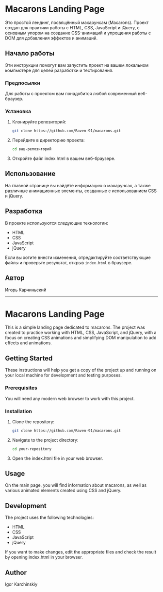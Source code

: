 # Macarons Landing Page

Это простой лендинг, посвящённый макарунсам (Macarons). Проект создан для практики работы с HTML, CSS, JavaScript и
jQuery, с основным упором на создание CSS-анимаций и упрощения работы с DOM для добавления эффектов и анимаций.

## Начало работы

Эти инструкции помогут вам запустить проект на вашем локальном компьютере для целей разработки и тестирования.

### Предпосылки

Для работы с проектом вам понадобится любой современный веб-браузер.

### Установка

1. Клонируйте репозиторий:

   ```bash
   git clone https://github.com/Raven-91/macarons.git

2. Перейдите в директорию проекта:

   ```bash
   cd ваш-репозиторий

3. Откройте файл index.html в вашем веб-браузере.

## Использование

На главной странице вы найдёте информацию о макарунсах, а также различные анимационные элементы, созданные с использованием CSS и jQuery.

## Разработка

В проекте используются следующие технологии:

- HTML
- CSS
- JavaScript
- jQuery

Если вы хотите внести изменения, отредактируйте соответствующие файлы и проверьте результат, открыв `index.html` в браузере.

## Автор

Игорь Карчиньский

********************************************************************************************************************

# Macarons Landing Page

This is a simple landing page dedicated to macarons. The project was created to practice working with HTML, CSS, JavaScript, and jQuery, with a focus on creating CSS animations and simplifying DOM manipulation to add effects and animations.

## Getting Started

These instructions will help you get a copy of the project up and running on your local machine for development and testing purposes.

### Prerequisites

You will need any modern web browser to work with this project.

### Installation

1. Clone the repository:

   ```bash
   git clone https://github.com/Raven-91/macarons.git

2. Navigate to the project directory:

   ```bash
   cd your-repository

3. Open the index.html file in your web browser.

## Usage
On the main page, you will find information about macarons, as well as various animated elements created using CSS and jQuery.

## Development

The project uses the following technologies:

- HTML
- CSS
- JavaScript
- jQuery

If you want to make changes, edit the appropriate files and check the result by opening index.html in your browser.

## Author

Igor Karchinskiy
